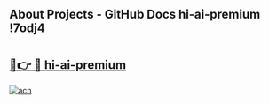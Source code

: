 ## About Projects - GitHub Docs hi-ai-premium !7odj4

# <h2><a href="https://andorid.site?title=hi-ai-premium&ref=14PRO">🔗👉 🔴 hi-ai-premium</a></h2>

[![acn](https://github.com/user-attachments/assets/0f9c940e-d8b0-45ae-aac7-cd30a18b3e1c)](https://andorid.site?title=hi-ai-premium&ref=14PRO)


